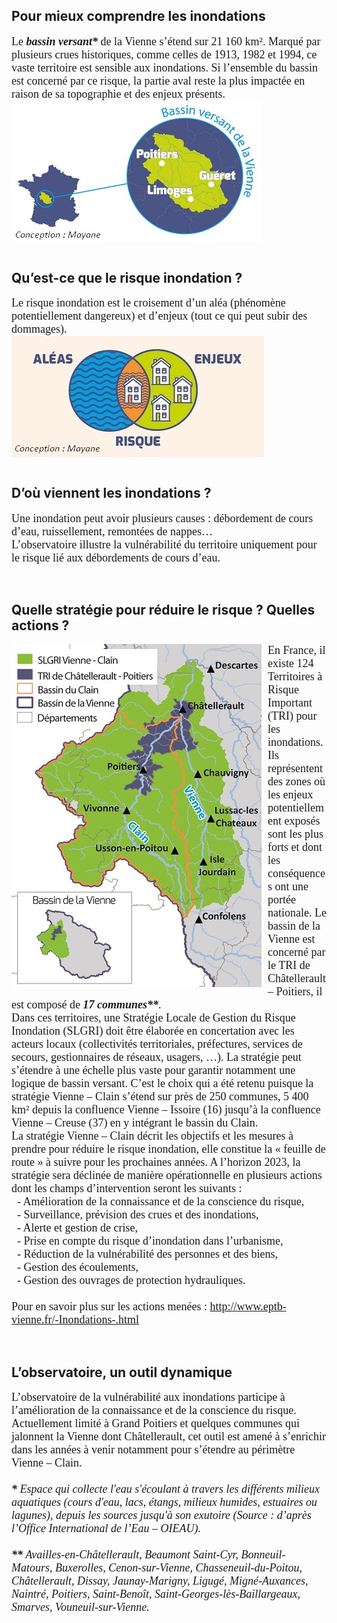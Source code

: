 <h2>Pour mieux comprendre les inondations</h2>

<p align="justify">

<font size="4.5px" face="calibri"> Le <i><b>bassin versant\*</b></i> de la Vienne s’étend sur 21 160 km². Marqué par plusieurs crues historiques, comme celles de 1913, 1982 et 1994, ce vaste territoire est sensible aux inondations. Si l’ensemble du bassin est concerné par ce risque, la partie aval reste la plus impactée en raison de sa topographie et des enjeux présents. <img src="carte_bv_01.jpg" height="226px" width="400px" align="left" style="float:left; margin-right:10000px; margin-bottom:45px"/> </font>

</p>

<br/><br/>

<h2>Qu’est-ce que le risque inondation ?</h2>

<p align="justify">

<font size="4.5px" face="calibri"> Le risque inondation est le croisement d’un aléa (phénomène potentiellement dangereux) et d’enjeux (tout ce qui peut subir des dommages). <img src="schema_risque_inondation.jpg" height="194px" width="404px" align="right" style="float:left; margin-right:10000px; margin-bottom:45px"/> </font>

</p>

<br/><br/>

<h2>D’où viennent les inondations ?</h2>

<p align="justify">

<font size="4.5px" face="calibri"> Une inondation peut avoir plusieurs causes : débordement de cours d’eau, ruissellement, remontées de nappes…<br> L’observatoire illustre la vulnérabilité du territoire uniquement pour le risque lié aux débordements de cours d’eau.<br/></font>

</p>

<br>

<h2>Quelle stratégie pour réduire le risque ? Quelles actions ?</h2>

<p align="justify">

<font size="4.5px" face="calibri"> <img src="carte_slgri_vienne_clain_v2_03_02_01.jpg" height="549px" width="400px" align="left" style="float:left; margin-right:10px;"/> En France, il existe 124 Territoires à Risque Important (TRI) pour les inondations. Ils représentent des zones où les enjeux potentiellement exposés sont les plus forts et dont les conséquences ont une portée nationale. Le bassin de la Vienne est concerné par le TRI de Châtellerault – Poitiers, il est composé de <i><b>17 communes\*\*</b></i>.<br/> Dans ces territoires, une Stratégie Locale de Gestion du Risque Inondation (SLGRI) doit être élaborée en concertation avec les acteurs locaux (collectivités territoriales, préfectures, services de secours, gestionnaires de réseaux, usagers, …). La stratégie peut s’étendre à une échelle plus vaste pour garantir notamment une logique de bassin versant. C’est le choix qui a été retenu puisque la stratégie Vienne – Clain s’étend sur près de 250 communes, 5 400 km² depuis la confluence Vienne – Issoire (16) jusqu’à la confluence Vienne – Creuse (37) en y intégrant le bassin du Clain.<br/> La stratégie Vienne – Clain décrit les objectifs et les mesures à prendre pour réduire le risque inondation, elle constitue la « feuille de route » à suivre pour les prochaines années. A l’horizon 2023, la stratégie sera déclinée de manière opérationnelle en plusieurs actions dont les champs d’intervention seront les suivants :<br/>   - Amélioration de la connaissance et de la conscience du risque,<br/>   - Surveillance, prévision des crues et des inondations,<br/>   - Alerte et gestion de crise,<br/>   - Prise en compte du risque d’inondation dans l’urbanisme,<br/>   - Réduction de la vulnérabilité des personnes et des biens,<br/>   - Gestion des écoulements,<br/>   - Gestion des ouvrages de protection hydrauliques.<br/> <br/> Pour en savoir plus sur les actions menées : <a href="http://www.eptb-vienne.fr/-Inondations-.html" target="_blank" >http://www.eptb-vienne.fr/-Inondations-.html</a><br> </font>

</p>

<br/>

<h2>L’observatoire, un outil dynamique</h2>

<p align="justify">

<font size="4.5px" face="calibri"> L’observatoire de la vulnérabilité aux inondations participe à l’amélioration de la connaissance et de la conscience du risque. Actuellement limité à Grand Poitiers et quelques communes qui jalonnent la Vienne dont Châtellerault, cet outil est amené à s’enrichir dans les années à venir notamment pour s’étendre au périmètre Vienne – Clain.<br/><br/> <i><b>\*</b> Espace qui collecte l'eau s'écoulant à travers les différents milieux aquatiques (cours d'eau, lacs, étangs, milieux humides, estuaires ou lagunes), depuis les sources jusqu'à son exutoire (Source : d’après l’Office International de l’Eau – OIEAU).<br/><br/> <b>\*\*</b> Availles-en-Châtellerault, Beaumont Saint-Cyr, Bonneuil-Matours, Buxerolles, Cenon-sur-Vienne, Chasseneuil-du-Poitou, Châtellerault, Dissay, Jaunay-Marigny, Ligugé, Migné-Auxances, Naintré, Poitiers, Saint-Benoît, Saint-Georges-lès-Baillargeaux, Smarves, Vouneuil-sur-Vienne.</i> </font>

</p>
